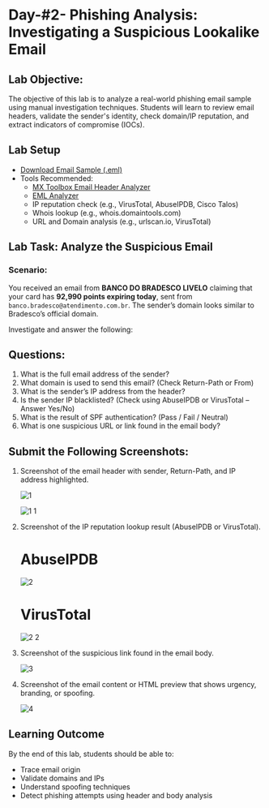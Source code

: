 # Day-#2- Phishing Analysis: Investigating a Suspicious Lookalike Email
## Lab Objective:
The objective of this lab is to analyze a real-world phishing email sample using manual investigation techniques. Students will learn to review email headers, validate the sender's identity, check domain/IP reputation, and extract indicators of compromise (IOCs).

## Lab Setup
- [Download Email Sample (.eml)](https://github.com/KarthikSArkasali/30-Days-SOC-Challenge/blob/main/Files/BRADESCO%20LIVELO.eml)
- Tools Recommended:
    - [MX Toolbox Email Header Analyzer](https://mxtoolbox.com/EmailHeaders.aspx)
    - [EML Analyzer](https://eml-analyzer.herokuapp.com/#/)
    - IP reputation check (e.g., VirusTotal, AbuseIPDB, Cisco Talos)
    - Whois lookup (e.g., whois.domaintools.com)
    - URL and Domain analysis (e.g., urlscan.io, VirusTotal)

## Lab Task: Analyze the Suspicious Email
### Scenario:
You received an email from **BANCO DO BRADESCO LIVELO** claiming that your card has **92,990 points expiring today**, sent from `banco.bradesco@atendimento.com.br`. The sender’s domain looks similar to Bradesco’s official domain.

Investigate and answer the following:

## Questions:
1. What is the full email address of the sender?
2. What domain is used to send this email? (Check Return-Path or From)
3. What is the sender’s IP address from the header?
4. Is the sender IP blacklisted? (Check using AbuseIPDB or VirusTotal – Answer Yes/No)
5. What is the result of SPF authentication? (Pass / Fail / Neutral)
6. What is one suspicious URL or link found in the email body?

## Submit the Following Screenshots:
1. Screenshot of the email header with sender, Return-Path, and IP address highlighted.

   ![1](https://github.com/user-attachments/assets/627d7bb9-89f6-420d-b1a0-9e1df537563d)

   ![1 1](https://github.com/user-attachments/assets/3afa088d-f823-4963-8ab3-de798c58a25f)

2. Screenshot of the IP reputation lookup result (AbuseIPDB or VirusTotal).

    # AbuseIPDB
     ![2](https://github.com/user-attachments/assets/79ebee95-d7c1-4709-87e6-557c9e77220e)

    # VirusTotal
    ![2 2](https://github.com/user-attachments/assets/18f674fe-1f00-4fc8-b4a2-bd98d2faa7a9)

3. Screenshot of the suspicious link found in the email body.

    ![3](https://github.com/user-attachments/assets/d44f6cd1-5053-4365-b635-01088dc0991d)

4. Screenshot of the email content or HTML preview that shows urgency, branding, or spoofing.

    ![4](https://github.com/user-attachments/assets/7baf0c8f-a589-4e99-bf5a-8a6c136612e8)

## Learning Outcome
By the end of this lab, students should be able to:

- Trace email origin
- Validate domains and IPs
- Understand spoofing techniques
- Detect phishing attempts using header and body analysis

